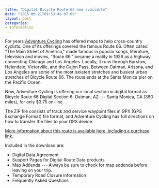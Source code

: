 ```yaml
---
title: "Digital Bicycle Route 66 now available"
date: "2015-06-21T09:53:46-07:00"
layout: post
categories:
- Information
---
```


For years [Adventure Cycling](https://www.adventurecycling.org/) has offered maps to help cross-country cyclists. One of its offerings covered the famous Route 66. Often called "The Main Street of America," made famous in popular songs, literature, television and movies, "Route 66," became a reality in 1926 as a highway connecting Chicago and Los Angeles. Locally, it runs through Barstow, Helendale, Victorville, and the Cajon Pass. Between Oatman, Arizona, and Los Angeles are some of the most isolated stretches and busiest urban stretches of Bicycle Route 66. The route ends at the Santa Monica pier on the Pacific Ocean.

Now, Adventure Cycling is offering our local section in digital format as Bicycle Route 66 Digital Section 6: Oatman, AZ --- Santa Monica, CA (360 miles), for only $3.75 on-line.

The ZIP file consists of track and service waypoint files in GPX (GPS Exchange Format) file format, and Adventure Cycling has full directions on how to transfer the files to your GPS device.

[More information about this route is available here, including a purchase link](https://www.adventurecycling.org/routes-and-maps/adventure-cycling-route-network/bicycle-route-66/).

Included in the download are:

- Digital Data Agreement
- Support Pages for Digital Route Data products
- Map Addenda --- Always be sure to check for map addenda before leaving on your trip.
- Temporary Road Closure Information
- Frequently Asked Questions